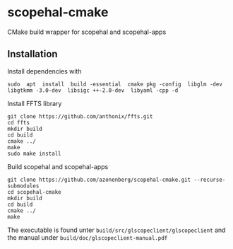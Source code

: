 # scopehal-cmake
CMake build wrapper for scopehal and scopehal-apps

## Installation
Install dependencies with
```
sudo  apt  install  build -essential  cmake pkg -config  libglm -dev libgtkmm -3.0-dev  libsigc ++-2.0-dev  libyaml -cpp -d
```

Install FFTS library
```
git clone https://github.com/anthonix/ffts.git
cd ffts
mkdir build
cd build
cmake ../
make
sudo make install
```

Build scopehal and scopehal-apps
```
git clone https://github.com/azonenberg/scopehal-cmake.git --recurse-submodules
cd scopehal-cmake
mkdir build
cd build
cmake ../
make
```

The executable is found unter `build/src/glscopeclient/glscopeclient` and the manual under `build/doc/glscopeclient-manual.pdf`
